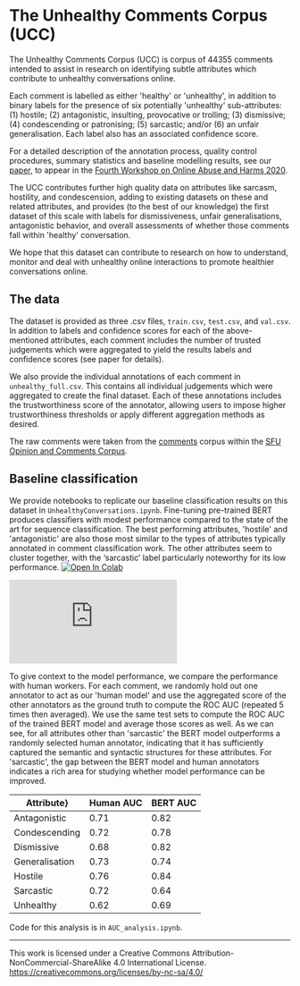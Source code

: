 # The Unhealthy Comments Corpus (UCC)


The Unhealthy Comments Corpus (UCC) is corpus of 44355 comments intended to assist in research on identifying subtle attributes which contribute to unhealthy conversations online. 

Each comment is labelled as either 'healthy' or 'unhealthy', in addition to binary labels for the presence of six potentially 'unhealthy' sub-attributes: (1) hostile; (2) antagonistic, insulting, provocative or trolling; (3) dismissive; (4) condescending or patronising; (5) sarcastic; and/or (6) an unfair generalisation. Each label also has an associated confidence score.

For a detailed description of the annotation process, quality control procedures, summary statistics and baseline modelling results, see our [paper](https://arxiv.org/abs/2010.07410), to appear in the [Fourth Workshop on Online Abuse and Harms 2020](https://www.workshopononlineabuse.com/).

The UCC contributes further high quality data on  attributes  like  sarcasm,  hostility,  and  condescension, adding to existing datasets on these and related attributes, and provides (to the best of our knowledge) the first dataset of this scale with labels for dismissiveness,  unfair generalisations,  antagonistic behavior, and overall assessments of whether those comments fall within 'healthy' conversation.

We hope that this dataset  can contribute to research on how to understand, monitor and deal with unhealthy online interactions to promote healthier conversations online.

## The data

The dataset is provided as three .csv files, `train.csv`, `test.csv`, and `val.csv`. In addition to labels and confidence scores for each of the above-mentioned attributes, each comment includes the number of trusted judgements which were aggregated to yield the results labels and confidence scores (see paper for details). 

We also provide the individual annotations of each comment in `unhealthy_full.csv`. This contains all individual judgements which were aggregated to create the final dataset. Each of these annotations includes the trustworthiness score of the annotator, allowing users to impose higher trustworthiness thresholds or apply different aggregation methods as desired.

The raw comments were taken from the [comments](https://github.com/sfu-discourse-lab/SOCC#comments) corpus within the [SFU Opinion and Comments Corpus](https://github.com/sfu-discourse-lab/SOCC). 

## Baseline classification

We provide notebooks to replicate our baseline classification results on this dataset in `UnhealthyConversations.ipynb`. Fine-tuning pre-trained BERT produces classifiers with modest performance compared to the state of the art for sequence classification. The best performing attributes, 'hostile' and 'antagonistic' are also those most similar to the types of attributes typically annotated in comment classification work. The other attributes seem to cluster together, with the ‘sarcastic’ label particularly noteworthy for its low performance.
[![Open In Colab](https://colab.research.google.com/assets/colab-badge.svg)](https://colab.research.google.com/github/conversationai/unhealthy-conversations/blob/master/notebooks/UnhealthyConversations.ipynb)


![Figure here](https://github.com/conversationai/unhealthy-conversations/raw/master/auc.pdf)

To give context to the model performance, we compare the performance with human workers. For each comment, we randomly hold out one annotator to act as our 'human model' and use the aggregated score of the other annotators as the ground truth to compute the ROC AUC (repeated 5 times then averaged). We use the same test sets to compute the ROC AUC of the trained BERT model and average those scores as well. As we can see, for all attributes other than 'sarcastic' the BERT model outperforms a randomly selected human annotator, indicating that it has sufficiently captured the semantic and syntactic structures for these attributes. For 'sarcastic', the gap between the BERT model and human annotators indicates a rich area for studying whether model performance can be improved.

| Attribute}  | Human AUC | BERT AUC |
|------------ |-----------|----------|
|Antagonistic |0.71       |  0.82    | 
|Condescending| 0.72      |    0.78  |
|Dismissive   | 0.68      | 0.82     |
|Generalisation | 0.73    | 0.74     |
|Hostile       |0.76      |0.84      |
|Sarcastic     |0.72      |0.64      |
|Unhealthy     | 0.62     | 0.69   |
 
Code for  this analysis is in `AUC_analysis.ipynb`.

_____


This work is licensed under a Creative Commons Attribution-NonCommercial-ShareAlike 4.0 International License.
https://creativecommons.org/licenses/by-nc-sa/4.0/
